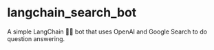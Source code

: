 # langchain_search_bot
A simple LangChain 🦜🔗 bot that uses OpenAI and Google Search to do question answering.
